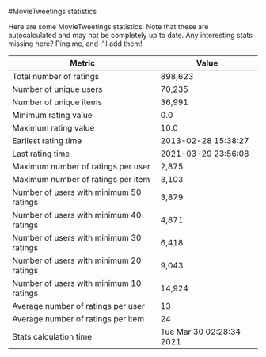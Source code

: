 #MovieTweetings statistics

Here are some MovieTweetings statistics. Note that these are autocalculated and may not be completely up to date. Any interesting stats missing here? Ping me, and I'll add them!

Metric | Value
--- | ---
Total number of ratings                 | 898,623
Number of unique users                  | 70,235
Number of unique items                  | 36,991
Minimum rating value                    | 0.0
Maximum rating value                    | 10.0
Earliest rating time                    | 2013-02-28 15:38:27
Last rating time                        | 2021-03-29 23:56:08
Maximum number of ratings per user      | 2,875
Maximum number of ratings per item      | 3,103
Number of users with minimum 50 ratings | 3,879
Number of users with minimum 40 ratings | 4,871
Number of users with minimum 30 ratings | 6,418
Number of users with minimum 20 ratings | 9,043
Number of users with minimum 10 ratings | 14,924
Average number of ratings per user      | 13
Average number of ratings per item      | 24
Stats calculation time                  | Tue Mar 30 02:28:34 2021


